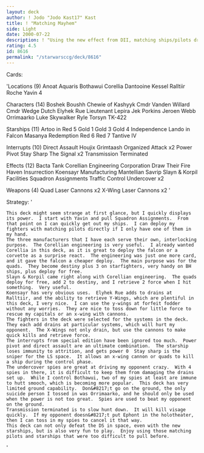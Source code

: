 ```yaml
---
layout: deck
author: ! Jodo "Jodo Kast17" Kast
title: ! "Matching Mayhem"
side: Light
date: 2000-07-22
description: ! "Using the new effect from DII, matching ships/pilots drain away with powerful abilities.  Undercover spies keep the drains on the ground to a minimum."
rating: 4.5
id: 8616
permalink: "/starwarsccg/deck/8616"
---
```

Cards: 

'Locations (9)
Anoat
Aquaris
Bothawui
Corellia
Dantooine
Kessel
Ralltiir
Roche
Yavin 4

Characters (14)
Boshek
Boushh
Chewie of Kashyyk
Cmdr Vanden Willard
Cmdr Wedge
Dutch
Elyhek Rue
Lieutenant Lepira
Jek Porkins
Jeroen Webb
Orrimaarko
Luke Skywalker
Ryle Torsyn
TK-422

Starships (11)
Artoo in Red 5
Gold 1
Gold 3
Gold 4
Independence
Lando in Falcon
Masanya
Redemption
Red 6
Red 7
Tantive IV

Interrupts (10)
Direct Assault
Houjix
Grimtaash
Organized Attack x2
Power Pivot
Stay Sharp
The Signal x2
Transmission Terminated

Effects (12)
Bacta Tank
Corellian Engineering Corporation
Draw Their Fire
Haven
Insurrection
Koensayr Manufacturing
Mantellian Savrip
Slayn & Korpil Facilities
Squadron Assignments
Traffic Control
Undercover x2

Weapons (4)
Quad Laser Cannons x2
X-Wing Laser Cannons x2
'

Strategy: '

	This deck might seem strange at first glance, but I quickly displays its power.  I start with Yavin and pull Squadron Assignments.  From that point on I can quickly get out my ships.	I can deploy my fighters with matching pilots directly if I only have one of them in my hand.
	The three manufacturers that I have each serve their own, interlocking purpose.  The Corellian engineering is very useful.  I already wanted Corellia in this deck, as it is great to deploy the falcon or a corvette as a surprise react.  The engineering was just one more card, and it gave the falcon a cheaper deploy.  The main purpose was for the quads.  They become destiny plus 3 on starfighters, very handy on BH ships, plus deploy for free.
	Slayn & Korpil came right along with Corellian engineering.  The quads deploy for free, add 2 to destiny, and I retrieve 2 force when I hit something.  Very useful.
	Koensayr has very obvious uses.  Elyhek Rue adds to drains at Ralltiir, and the ability to retrieve Y-Wings, which are plentiful in this deck, I very nice.  I can use the y-wings at forfeit fodder without any worries.  They are nice to toss down for little force to rescue my capitals or an x-wing with cannons.
	The fighters in the deck were selected for the systems in the deck.  They each add drains at particular systems, which will hurt my opponent.  The X-Wings not only drain, but use the cannons to make quick kills and retrieve force.
	The interrupts from special edition have been ignored too much.  Power pivot and direct assault are an ultimate combination.  The starship loses immunity to attrition, and gets power 0  Stay sharp is the sniper for the LS space.  It allows an x-wing cannon or quads to kill a ship during the control phase.
	The undercover spies are great at driving my opponent crazy.  With 4 spies in there, it is difficult to keep them from damaging the drains set up.  While I control Bothawui, two of my spies at least are immune to hutt smooch, which is becoming more popular.  This deck has very limited ground capability.  Don&#8217;t go on the ground, the only suicide person I tossed in was Orrimaarko, and he should only be used when the power is not too great.  Spies are used to beat my opponent on the ground.
	Transmission terminated is to slow hunt down.  It will kill visage quickly.  If my opponent doesn&#8217;t put Ephont in the holotheater, then I can toss in my spies to cancel it that way.
	This deck can not only defeat the DS in space, even with the new starships, but is also very fun to play.  Enjoy using those matching pilots and starships that were too difficult to pull before.
'
